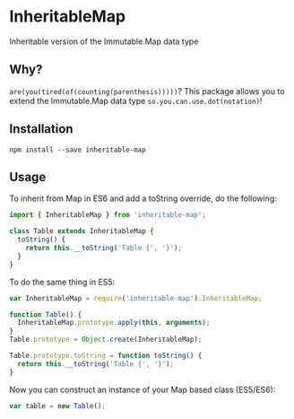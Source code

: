 # InheritableMap
Inheritable version of the Immutable.Map data type

## Why?
`are(you(tired(of(counting(parenthesis)))))`?  This package allows you to
extend the Immutable.Map data type `so.you.can.use.dot(notation)`!

## Installation

```
npm install --save inheritable-map
```

## Usage

To inherit from Map in ES6 and add a toString override, do the following:

```js
import { InheritableMap } from 'inheritable-map';

class Table extends InheritableMap {
  toString() {
    return this.__toString('Table {', '}');
  }
}
```

To do the same thing in ES5:

```js
var InheritableMap = require('inheritable-map').InheritableMap;

function Table() {
  InheritableMap.prototype.apply(this, arguments);
}
Table.prototype = Object.create(InheritableMap);

Table.prototype.toString = function toString() {
  return this.__toString('Table {', '}');
}
```

Now you can construct an instance of your Map based class (ES5/ES6):

```js
var table = new Table();
```
